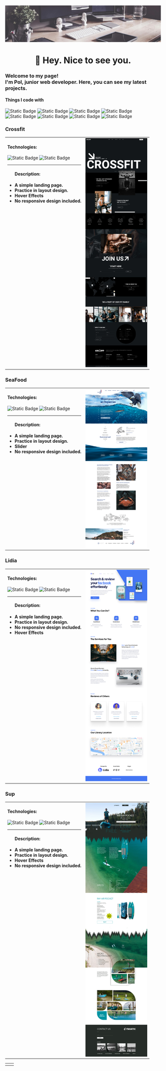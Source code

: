 ![Header](https://github.com/PvlChupryna/PvlChupryna/blob/main/assest/readme-banner.jpeg)
###

<h1 align="center">👋 Hey. Nice to see you.</h1>

###
<h3>Welcome to my page! </br> I'm Pol, junior web developer. Here, you can see my latest projects. </h3>
<h4>Things I code with</h4>

<p>
<!--   <img alt="Static Badge" src="https://img.shields.io/badge/HTML5-%23E34F26?style=for-the-badge&logo=html5&logoColor=white&logoSize=auto"> -->
  <img alt="Static Badge" src="https://img.shields.io/badge/HTML5-%23E34F26?style=for-the-badge&logo=html5&logoColor=white&logoSize=auto">
  <img alt="Static Badge" src="https://img.shields.io/badge/CSS3-%231572B6?style=for-the-badge&logo=css3&logoColor=white&logoSize=auto">
  <img alt="Static Badge" src="https://img.shields.io/badge/SASS-%23CC6699?style=for-the-badge&logo=sass&logoColor=white&logoSize=auto">
  <img alt="Static Badge" src="https://img.shields.io/badge/Gulp-%23CF4647?style=for-the-badge&logo=Gulp&logoColor=white&logoSize=auto">
  <img alt="Static Badge" src="https://img.shields.io/badge/Javascript-%23F7DF1E?style=for-the-badge&logo=javascript&logoColor=white&logoSize=auto">
<!--   <img alt="Static Badge" src="https://img.shields.io/badge/Php-%23777BB4?style=for-the-badge&logo=php&logoColor=white&logoSize=auto"> -->
<!--   <img alt="Static Badge" src="https://img.shields.io/badge/React-%2361DAFB?style=for-the-badge&logo=react&logoColor=white&logoSize=auto"> -->
  <img alt="Static Badge" src="https://img.shields.io/badge/Git-%23F05032?style=for-the-badge&logo=git&logoColor=white&logoSize=auto">
  <img alt="Static Badge" src="https://img.shields.io/badge/Wordpress-blue?style=for-the-badge&logo=wordpress&logoSize=auto">
  <img alt="Static Badge" src="https://img.shields.io/badge/Figma-%23F24E1E?style=for-the-badge&logo=figma&logoColor=white&logoSize=auto">
</p>

<h3>Crossfit</h3>
<table>
    <tr>
        <td valign="top">
            <h4>Technologies:</h4>
            <p>
                <img alt="Static Badge" src="https://img.shields.io/badge/HTML5-%23E34F26?style=for-the-badge&logo=html5&logoColor=white&logoSize=auto">
              <img alt="Static Badge" src="https://img.shields.io/badge/CSS3-%231572B6?style=for-the-badge&logo=css3&logoColor=white&logoSize=auto">
            </p>
                <hr>
            <ul>
                <h4>Description:<h4>
                <li>A simple landing page.</li>
                <li>Practice in layout design.</li>
                <li>Hover Effects</li>
                <li>No responsive design included.</li>
            </ul>
        </td>
        <td >
           <a href="https://pvlchupryna.github.io/Sup/" title="Go to demo" target="_blank" rel="noopener noreferrer">
                <img  width="200" src="./assest/crossfit-prev.png" alt="demo">
           </a>
        </td>
    </tr>
</table>

<h3>SeaFood</h3>
<table>
    <tr>
        <td valign="top" style="vertical-align: top;">
            <h4>Technologies:</h4>
            <p>
                <img alt="Static Badge" src="https://img.shields.io/badge/HTML5-%23E34F26?style=for-the-badge&logo=html5&logoColor=white&logoSize=auto">
                <img alt="Static Badge" src="https://img.shields.io/badge/CSS3-%231572B6?style=for-the-badge&logo=css3&logoColor=white&logoSize=auto">
            </p>
                <hr>
            <ul>
                <h4>Description:<h4>
                <li>A simple landing page.</li>
                <li>Practice in layout design.</li>
                <li>Slider</li>
                <li>No responsive design included.</li>
            </ul>
        </td>
        <td style="margin-left: 200px;">
           <a href="https://pvlchupryna.github.io/Sup/" title="Go to demo" target="_blank" rel="noopener noreferrer">
                <img  width="200" src="./assest/sea-food-prev.png" alt="demo">
           </a>
        </td>
    </tr>
</table>

<h3>Lidia</h3>
<table>
    <tr>
        <td  style="vertical-align: top; max-width: 300px;" valign="top">
            <h4>Technologies:</h4>
            <p>
              <img alt="Static Badge" src="https://img.shields.io/badge/HTML5-%23E34F26?style=for-the-badge&logo=html5&logoColor=white&logoSize=auto">
              <img alt="Static Badge" src="https://img.shields.io/badge/CSS3-%231572B6?style=for-the-badge&logo=css3&logoColor=white&logoSize=auto">
            </p>
                <hr>
            <ul>
                <h4>Description:<h4>
                <li>A simple landing page.</li>
                <li>Practice in layout design.</li>
                <li>No responsive design included.</li>
                <li>Hover Effects</li>
            </ul>
        </td>
        <td valign="top">
           <a href="https://pvlchupryna.github.io/Lidia/" title="Go to demo" target="_blank" rel="noopener noreferrer">
                <img width="200" src="./assest/Lidia-demo.jpeg" alt="demo">
           </a>
        </td>
    </tr>
</table>

 <h3>Sup</h3> 
    <table>
        <tr>
            <td  valign="top">
                <h4>Technologies:</h4>
                <p>
                    <img alt="Static Badge" src="https://img.shields.io/badge/HTML5-%23E34F26?style=for-the-badge&logo=html5&logoColor=white&logoSize=auto">
                  <img alt="Static Badge" src="https://img.shields.io/badge/CSS3-%231572B6?style=for-the-badge&logo=css3&logoColor=white&logoSize=auto">
                </p>
                    <hr>
                <ul>
                    <h4>Description:<h4>
                    <li>A simple landing page.</li>
                    <li>Practice in layout design.</li>
                    <li>Hover Effects</li>
                    <li>No responsive design included.</li>
                </ul>
            </td>
            <td   valign="top">
               <a href="https://pvlchupryna.github.io/Sup/" title="Go to demo" target="_blank" rel="noopener noreferrer">
                    <img  width="200" src="./assest/sup-prev.png" alt="demo">
               </a>
            </td>
        </tr>
    </table>

<table style="max-width: 846px">
    <tr>
        <td style="vertical-align: top; max-width: 423px;" valign="top">
<!-- LIDIA -->
        </td>
<!--   SUP -->
        <td  style="max-width: 423px; max-width: 50%; vertical-align: top;" valign="top">
        </td>
    </tr>
</table>


